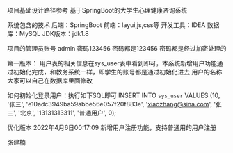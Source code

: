 项目基础设计路径参考
基于SpringBoot的大学生心理健康咨询系统

系统包含的技术
后端：SpringBoot
前端：layui,js,css等
开发工具：IDEA
数据库：MySQL
JDK版本：jdk1.8


项目的管理员账号 admin 密码123456 
密码都是123456 密码都是经过加密处理的

第一版本：
用户表的相关信息在sys_user表中看到即可，本系统新增用户功能通过初始化完成，和教务系统一样，即学生的账号都是通过初始化进去
用户的名称大家可以自己在数据库里面修改

如何初始化登录用户：执行如下SQL即可
INSERT INTO `sys_user` VALUES (10, '张三', 'e10adc3949ba59abbe56e057f20f883e', 'xiaozhang@sina.com', '张三', '北京', '13131313311', '普通用户', 0);

优化版本
2022年4月6日00:17:09
新增用户注册功能，支持普通用的用户注册


张建楠
